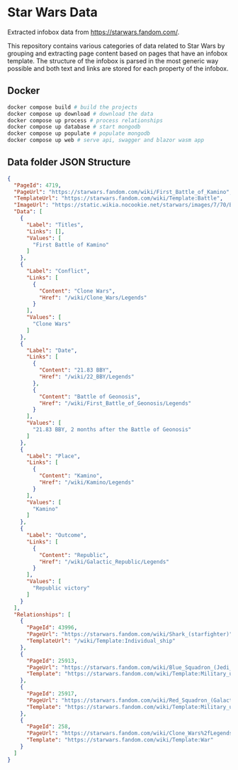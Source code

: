 # Star Wars Data

Extracted infobox data from https://starwars.fandom.com/.

This repository contains various categories of data related to Star Wars by grouping and extracting page content based on pages that have an infobox template. The structure of the infobox is parsed 
in the most generic way possible and both text and links are stored for each property of the infobox.

## Docker

```sh
docker compose build # build the projects
docker compose up download # download the data
docker compose up process # process relationships
docker compose up database # start mongodb
docker compose up populate # populate mongodb
docker compose up web # serve api, swagger and blazor wasm app
```

## Data folder JSON Structure

```json
{
  "PageId": 4719,
  "PageUrl": "https://starwars.fandom.com/wiki/First_Battle_of_Kamino",
  "TemplateUrl": "https://starwars.fandom.com/wiki/Template:Battle",
  "ImageUrl": "https://static.wikia.nocookie.net/starwars/images/7/70/BattleofKamino2.jpg/revision/latest?cb=20150710040413",
  "Data": [
    {
      "Label": "Titles",
      "Links": [],
      "Values": [
        "First Battle of Kamino"
      ]
    },
    {
      "Label": "Conflict",
      "Links": [
        {
          "Content": "Clone Wars",
          "Href": "/wiki/Clone_Wars/Legends"
        }
      ],
      "Values": [
        "Clone Wars"
      ]
    },
    {
      "Label": "Date",
      "Links": [
        {
          "Content": "21.83 BBY",
          "Href": "/wiki/22_BBY/Legends"
        },
        {
          "Content": "Battle of Geonosis",
          "Href": "/wiki/First_Battle_of_Geonosis/Legends"
        }
      ],
      "Values": [
        "21.83 BBY, 2 months after the Battle of Geonosis"
      ]
    },
    {
      "Label": "Place",
      "Links": [
        {
          "Content": "Kamino",
          "Href": "/wiki/Kamino/Legends"
        }
      ],
      "Values": [
        "Kamino"
      ]
    },
    {
      "Label": "Outcome",
      "Links": [
        {
          "Content": "Republic",
          "Href": "/wiki/Galactic_Republic/Legends"
        }
      ],
      "Values": [
        "Republic victory"
      ]
    }
  ],
  "Relationships": [
    {
      "PageId": 43996,
      "PageUrl": "https://starwars.fandom.com/wiki/Shark_(starfighter)",
      "TemplateUrl": "/wiki/Template:Individual_ship"
    },
    {
      "PageId": 25913,
      "PageUrl": "https://starwars.fandom.com/wiki/Blue_Squadron_(Jedi_Order)",
      "Template": "https://starwars.fandom.com/wiki/Template:Military_unit"
    },
    {
      "PageId": 25917,
      "PageUrl": "https://starwars.fandom.com/wiki/Red_Squadron_(Galactic_Republic)%2fLegends",
      "Template": "https://starwars.fandom.com/wiki/Template:Military_unit"
    },
    {
      "PageId": 258,
      "PageUrl": "https://starwars.fandom.com/wiki/Clone_Wars%2fLegends",
      "Template": "https://starwars.fandom.com/wiki/Template:War"
    }
  ]
}
```
